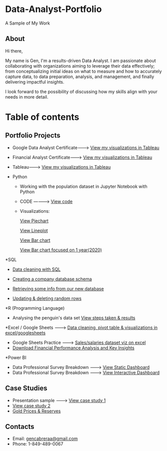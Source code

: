 # Data-Analyst-Portfolio
A Sample of My Work
## About 
Hi there,

My name is Gen, I'm a results-driven Data Analyst. I am passionate about collaborating with organizations aiming to leverage their data effectively; from conceptualizing initial ideas on what to measure and how to accurately capture data, to data preparation, analysis, and management, and finally delivering impactful insights.

I look forward to the possibility of discussing how my skills align with your needs in more detail.


# Table of contents 

 ## Portfolio Projects

 * Google Data Analyst Certificate---> [View my visualizations in Tableau](https://github.com/gencabreraa/Data-Analyst-Portfolio/blob/main/Certificate.png)
   
 * Financial Analyst Certificate---> [View my visualizations in Tableau](https://github.com/gencabreraa/Data-Analyst-Portfolio/blob/main/Screenshot%202024-04-13%20at%201.29.19%20PM.png)

 * Tableau---> [View my visualizations in Tableau](https://public.tableau.com/app/profile/gen.castillo/vizzes)

   
* Python
    * Working with the population dataset in Jupyter Notebook with Python
     * CODE ————> [View code](https://github.com/gencabreraa/Data-Analyst-Portfolio/blob/main/Practice.md)
     * Visualizations:
       
        [View Piechart](https://github.com/gencabreraa/Data-Analyst-Portfolio/blob/main/output_188_1.png)
       
        [View Lineplot](https://github.com/gencabreraa/Data-Analyst-Portfolio/blob/main/output_178_1.png )
       
        [View Bar chart](https://github.com/gencabreraa/Data-Analyst-Portfolio/blob/main/output_186_1.png)
       
        [View Bar chart focused on 1 year(2020)](https://github.com/gencabreraa/Data-Analyst-Portfolio/blob/main/output_184_1.png)

*SQL
   * [Data cleaning with SQL](https://github.com/gencabreraa/Data-Analyst-Portfolio/blob/main/Data%20cleaning%20with%20SQL.pdf)
 
   * [Creating a company database schema](https://github.com/gencabreraa/Data-Analyst-Portfolio/blob/main/Creating%20company%20database%20Schema.sql)
     
   * [Retrieving some info from our new database](https://github.com/gencabreraa/Data-Analyst-Portfolio/blob/main/Playing%20%20with%20our%20new%20company%20database.sql)
 
   * [Updating & deleting random rows](https://github.com/gencabreraa/Data-Analyst-Portfolio/blob/main/Update%20%26%20Delete%20rows.sql)


*R (Programming Language)

   * Analysing the penguin's data set [View steps taken & results](https://github.com/gencabreraa/Data-Analyst-Portfolio/blob/main/R%20Project.pdf)



*Excel / Google Sheets ---> [Data cleaning, pivot table & visualizations in excel/googlesheets](https://docs.google.com/spreadsheets/d/1JszW_SZwDj-J6_8TqqLb7feSBM0PxPdoiDux0p4_I9U/edit?usp=sharing&resourcekey=0-XPJNSDEfh9VGQjlT2AF2YA)
  * Google Sheets Practice ---> [Sales/salaries dataset viz on excel](https://docs.google.com/spreadsheets/d/1WDjlOZhikg_f86UGM56494XT_sPpJ065ErC49YXZJiQ/edit?usp=sharing)
  * [Download Financial Performance Analysis and Key Insights](https://github.com/gencabreraa/Data-Analyst-Portfolio/blob/main/Financial%20Performance%20Analysis%20and%20Key%20Insights%20.xlsx)


*Power BI 
  * Data Professional Survey Breakdown ---> [View Static Dashboard](https://github.com/gencabreraa/Data-Analyst-Portfolio/blob/main/Data%20Professional%20Survey%20Breakdown%20(1).pdf)
  * Data Professional Survey Breakdown --->  [View Interactive Dashboard](https://www.loom.com/share/245bbea05e714d8b9378ae29f91ae33f?sid=8bc10792-1937-4aaa-bd12-1d817dadb856)
     

## Case Studies

* Presentation sample ---> [View case study 1](https://github.com/gencabreraa/Data-Analyst-Portfolio/blob/main/Cyclistic%20Insights.pdf)
* [View case study 2](https://github.com/gencabreraa/Data-Analyst-Portfolio/blob/main/Smart%20Watch%20Data%20Analysis.pdf)
* [Gold Prices & Reserves](https://github.com/gencabreraa/Data-Analyst-Portfolio/blob/main/Gold%20Prices%20%26%20Reserves%20.pdf)
  

## Contacts

* Email: gencabreraa@gmail.com
* Phone: 1-849-489-0067
